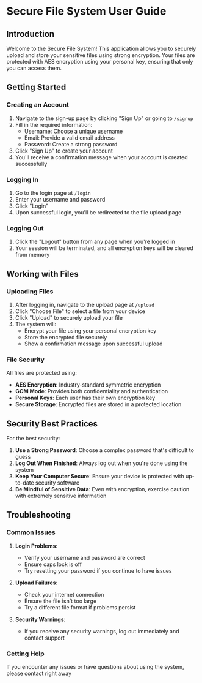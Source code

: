 # Secure File System User Guide

## Introduction

Welcome to the Secure File System! This application allows you to securely upload and store your sensitive files using strong encryption. Your files are protected with AES encryption using your personal key, ensuring that only you can access them.

## Getting Started

### Creating an Account

1. Navigate to the sign-up page by clicking "Sign Up" or going to `/signup`
2. Fill in the required information:
   - Username: Choose a unique username
   - Email: Provide a valid email address
   - Password: Create a strong password
3. Click "Sign Up" to create your account
4. You'll receive a confirmation message when your account is created successfully

### Logging In

1. Go to the login page at `/login`
2. Enter your username and password
3. Click "Login"
4. Upon successful login, you'll be redirected to the file upload page

### Logging Out

1. Click the "Logout" button from any page when you're logged in
2. Your session will be terminated, and all encryption keys will be cleared from memory

## Working with Files

### Uploading Files

1. After logging in, navigate to the upload page at `/upload`
2. Click "Choose File" to select a file from your device
3. Click "Upload" to securely upload your file
4. The system will:
   - Encrypt your file using your personal encryption key
   - Store the encrypted file securely
   - Show a confirmation message upon successful upload

### File Security

All files are protected using:

- **AES Encryption**: Industry-standard symmetric encryption
- **GCM Mode**: Provides both confidentiality and authentication
- **Personal Keys**: Each user has their own encryption key
- **Secure Storage**: Encrypted files are stored in a protected location

## Security Best Practices

For the best security:

1. **Use a Strong Password**: Choose a complex password that's difficult to guess
2. **Log Out When Finished**: Always log out when you're done using the system
3. **Keep Your Computer Secure**: Ensure your device is protected with up-to-date security software
4. **Be Mindful of Sensitive Data**: Even with encryption, exercise caution with extremely sensitive information

## Troubleshooting

### Common Issues

1. **Login Problems**:
   - Verify your username and password are correct
   - Ensure caps lock is off
   - Try resetting your password if you continue to have issues

2. **Upload Failures**:
   - Check your internet connection
   - Ensure the file isn't too large
   - Try a different file format if problems persist

3. **Security Warnings**:
   - If you receive any security warnings, log out immediately and contact support

### Getting Help

If you encounter any issues or have questions about using the system, please contact right away

